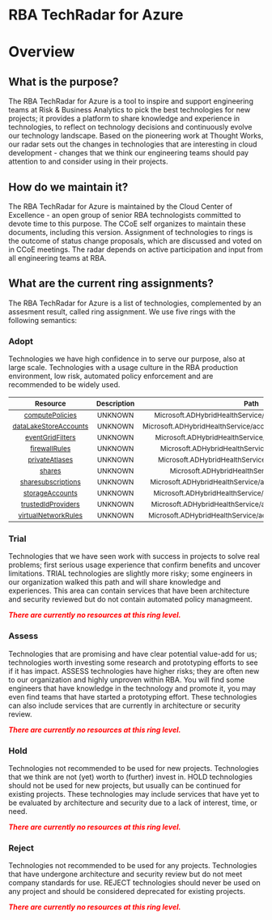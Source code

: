 
RBA TechRadar for Azure
=======================

# Overview

## What is the purpose?


The RBA TechRadar for Azure is a tool to inspire and support engineering teams at Risk & Business Analytics to pick the best technologies for new projects; it provides a platform to share knowledge and experience in technologies, to reflect on technology decisions and continuously evolve our technology landscape.  Based on the pioneering work at Thought Works, our radar sets out the changes in technologies that are interesting in cloud development - changes that we think our engineering teams should pay attention to and consider using in their projects.
## How do we maintain it?


The RBA TechRadar for Azure is maintained by the Cloud Center of Excellence - an open group of senior RBA technologists committed to devote time to this purpose.  The CCoE self organizes to maintain these documents, including this version.  Assignment of technologies to rings is the outcome of status change proposals, which are discussed and voted on in CCoE meetings.  The radar depends on active participation and input from all engineering teams at RBA.
## What are the current ring assignments?


The RBA TechRadar for Azure is a list of technologies, complemented by an assesment result, called ring assignment.  We use five rings with the following semantics:
### Adopt


Technologies we have high confidence in to serve our purpose, also at large scale.  Technologies with a usage culture in the RBA production environment, low risk, automated policy enforcement and are recommended to be widely used.  

|<sub>Resource</sub>|<sub>Description</sub>|<sub>Path</sub>|<sub>Status</sub>|
| :---: | :---: | :---: | :---: |
|<sub>[computePolicies](https://github.com/openrba/python-azure-techradar/tree/master/Microsoft.ADHybridHealthService/accounts/computePolicies)</sub>|<sub>UNKNOWN</sub>|<sub>Microsoft.ADHybridHealthService/accounts/computePolicies</sub>|<sub>ADOPT</sub>|
|<sub>[dataLakeStoreAccounts](https://github.com/openrba/python-azure-techradar/tree/master/Microsoft.ADHybridHealthService/accounts/dataLakeStoreAccounts)</sub>|<sub>UNKNOWN</sub>|<sub>Microsoft.ADHybridHealthService/accounts/dataLakeStoreAccounts</sub>|<sub>ADOPT</sub>|
|<sub>[eventGridFilters](https://github.com/openrba/python-azure-techradar/tree/master/Microsoft.ADHybridHealthService/accounts/eventGridFilters)</sub>|<sub>UNKNOWN</sub>|<sub>Microsoft.ADHybridHealthService/accounts/eventGridFilters</sub>|<sub>ADOPT</sub>|
|<sub>[firewallRules](https://github.com/openrba/python-azure-techradar/tree/master/Microsoft.ADHybridHealthService/accounts/firewallRules)</sub>|<sub>UNKNOWN</sub>|<sub>Microsoft.ADHybridHealthService/accounts/firewallRules</sub>|<sub>ADOPT</sub>|
|<sub>[privateAtlases](https://github.com/openrba/python-azure-techradar/tree/master/Microsoft.ADHybridHealthService/accounts/privateAtlases)</sub>|<sub>UNKNOWN</sub>|<sub>Microsoft.ADHybridHealthService/accounts/privateAtlases</sub>|<sub>ADOPT</sub>|
|<sub>[shares](https://github.com/openrba/python-azure-techradar/tree/master/Microsoft.ADHybridHealthService/accounts/shares)</sub>|<sub>UNKNOWN</sub>|<sub>Microsoft.ADHybridHealthService/accounts/shares</sub>|<sub>ADOPT</sub>|
|<sub>[sharesubscriptions](https://github.com/openrba/python-azure-techradar/tree/master/Microsoft.ADHybridHealthService/accounts/sharesubscriptions)</sub>|<sub>UNKNOWN</sub>|<sub>Microsoft.ADHybridHealthService/accounts/sharesubscriptions</sub>|<sub>ADOPT</sub>|
|<sub>[storageAccounts](https://github.com/openrba/python-azure-techradar/tree/master/Microsoft.ADHybridHealthService/accounts/storageAccounts)</sub>|<sub>UNKNOWN</sub>|<sub>Microsoft.ADHybridHealthService/accounts/storageAccounts</sub>|<sub>ADOPT</sub>|
|<sub>[trustedIdProviders](https://github.com/openrba/python-azure-techradar/tree/master/Microsoft.ADHybridHealthService/accounts/trustedIdProviders)</sub>|<sub>UNKNOWN</sub>|<sub>Microsoft.ADHybridHealthService/accounts/trustedIdProviders</sub>|<sub>ADOPT</sub>|
|<sub>[virtualNetworkRules](https://github.com/openrba/python-azure-techradar/tree/master/Microsoft.ADHybridHealthService/accounts/virtualNetworkRules)</sub>|<sub>UNKNOWN</sub>|<sub>Microsoft.ADHybridHealthService/accounts/virtualNetworkRules</sub>|<sub>ADOPT</sub>|

### Trial


Technologies that we have seen work with success in projects to solve real problems;  first serious usage experience that confirm benefits and uncover limitations.  TRIAL technologies are slightly more risky; some engineers in our organization walked this path and will share knowledge and experiences.  This area can contain services that have been architecture and security reviewed but do not contain automated policy managmeent.  
  
***<font color="red"> There are currently no resources at this ring level. </font>***
### Assess


Technologies that are promising and have clear potential value-add for us; technologies worth investing some research and prototyping efforts to see if it has impact.  ASSESS technologies have higher risks;  they are often new to our organization and highly unproven within RBA.  You will find some engineers that have knowledge in the technology and promote it, you may even find teams that have started a prototyping effort.  These technologies can also include services that are currently in architecture or security review.  
  
***<font color="red"> There are currently no resources at this ring level. </font>***
### Hold


Technologies not recommended to be used for new projects. Technologies that we think are not (yet) worth to (further) invest in.  HOLD technologies should not be used for new projects, but usually can be continued for existing projects.  These technologies may include services that have yet to be evaluated by architecture and security due to a lack of interest, time, or need.  
  
***<font color="red"> There are currently no resources at this ring level. </font>***
### Reject


Technologies not recommended to be used for any projects. Technologies that have undergone architecture and security review but do not meet company standards for use.  REJECT technologies should never be used on any project and should be considered deprecated for existing projects.  
  
***<font color="red"> There are currently no resources at this ring level. </font>***